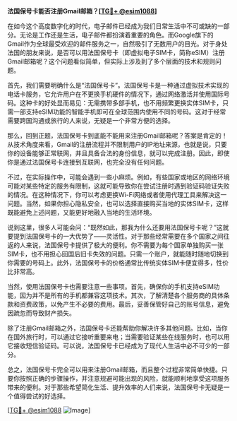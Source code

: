 **法国保号卡能否注册Gmail邮箱？[[TG💪+ @esim1088](https://t.me/s/esim1088)]**

在如今这个高度数字化的时代，电子邮件已经成为我们日常生活中不可或缺的一部分。无论是工作还是生活，电子邮件都扮演着重要的角色。而Google旗下的Gmail作为全球最受欢迎的邮件服务之一，自然吸引了无数用户的目光。对于身处法国的朋友来说，是否可以用法国保号卡（即虚拟电子SIM卡，简称eSIM）注册Gmail邮箱呢？这个问题看似简单，但实际上涉及到了多个层面的技术和规则问题。

首先，我们需要明确什么是“法国保号卡”。法国保号卡是一种通过虚拟技术实现的电话卡服务，它允许用户在不更换手机硬件的情况下，通过网络激活并使用国际号码。这种卡的好处显而易见：无需携带多部手机，也不用频繁更换实体SIM卡，只需一部支持eSIM功能的智能手机即可在全球范围内使用不同的号码。这对于经常需要跨国沟通或旅行的人来说，无疑是一个非常方便的选择。

那么，回到正题，法国保号卡到底能不能用来注册Gmail邮箱呢？答案是肯定的！从技术角度来看，Gmail的注册流程并不限制用户的IP地址来源，也就是说，只要你的设备能够正常联网，并且具备合法的身份信息，就可以完成注册。因此，即使你是通过法国保号卡连接到互联网，也完全没有任何问题。

不过，在实际操作中，可能会遇到一些小麻烦。例如，有些国家或地区的网络环境可能对某些特定的服务有限制，这就可能导致你在尝试注册时遇到验证码验证失败的情况。在这种情况下，你可以考虑更换Wi-Fi网络或者使用代理工具来解决这一问题。当然，如果你担心隐私安全，也可以选择直接购买当地的实体SIM卡，这样既能避免上述问题，又能更好地融入当地的生活环境。

说到这里，很多人可能会问：“既然如此，那我为什么还要用法国保号卡呢？”这就要提到法国保号卡的一大优势了——灵活性。对于那些经常需要在多个国家之间往返的人来说，法国保号卡提供了极大的便利。你不需要为每个国家单独购买一张SIM卡，也不用担心回国后旧卡失效的问题。只需一个账户，就能随时随地切换到你需要的号码上。此外，法国保号卡的价格通常比传统实体SIM卡便宜得多，性价比非常高。

当然，使用法国保号卡也需要注意一些事项。首先，确保你的手机支持eSIM功能，因为并不是所有的手机都兼容这项技术。其次，了解清楚各个服务商的具体条款和资费政策，以免产生不必要的费用。最后，妥善保管好自己的账号信息，避免因疏忽而导致财产损失。

除了注册Gmail邮箱之外，法国保号卡还能帮助你解决许多其他问题。比如，当你在国外旅行时，可以通过它接听重要来电；当需要验证某些在线服务时，也可以用它接收短信验证码。可以说，法国保号卡已经成为了现代人生活中必不可少的一部分。

总之，法国保号卡完全可以用来注册Gmail邮箱，而且整个过程非常简单快捷。只要你按照正确的步骤操作，并注意规避可能出现的风险，就能顺利地享受这项服务带来的便利。对于那些希望简化生活、提升效率的人们来说，法国保号卡无疑是一个值得尝试的好选择。

[[TG💪+ @esim1088](https://t.me/s/esim1088) ![Image](https://i.postimg.cc/4NQfJmqS/Snipaste-2025-05-13-00-14-12.png)]